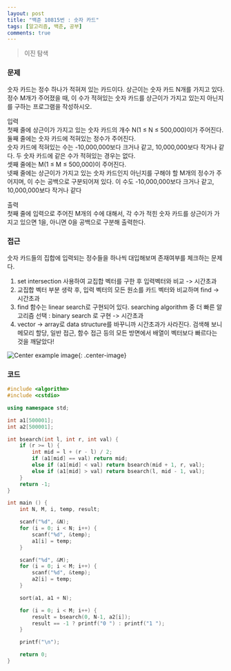 ```yaml
---
layout: post
title: "백준 10815번 : 숫자 카드"
tags: [알고리즘, 백준, 공부]
comments: true
---
```


> 이진 탐색  

### 문제  
숫자 카드는 정수 하나가 적혀져 있는 카드이다. 상근이는 숫자 카드 N개를 가지고 있다. 정수 M개가 주어졌을 때, 이 수가 적혀있는 숫자 카드를 상근이가 가지고 있는지 아닌지를 구하는 프로그램을 작성하시오.  

입력  
첫째 줄에 상근이가 가지고 있는 숫자 카드의 개수 N(1 ≤ N ≤ 500,000)이가 주어진다. 둘째 줄에는 숫자 카드에 적혀있는 정수가 주어진다.  
숫자 카드에 적혀있는 수는 -10,000,000보다 크거나 같고, 10,000,000보다 작거나 같다. 두 숫자 카드에 같은 수가 적혀있는 경우는 없다.  
셋째 줄에는 M(1 ≤ M ≤ 500,000)이 주어진다.  
넷째 줄에는 상근이가 가지고 있는 숫자 카드인지 아닌지를 구해야 할 M개의 정수가 주어지며, 이 수는 공백으로 구분되어져 있다. 이 수도 -10,000,000보다 크거나 같고, 10,000,000보다 작거나 같다  

출력  
첫째 줄에 입력으로 주어진 M개의 수에 대해서, 각 수가 적힌 숫자 카드를 상근이가 가지고 있으면 1을, 아니면 0을 공백으로 구분해 출력한다.  

### 접근  
숫자 카드들의 집합에 입력되는 정수들을 하나씩 대입해보며 존재여부를 체크하는 문제다.  
1. set intersection 사용하여 교집합 벡터를 구한 후 입력벡터와 비교 -> 시간초과  
2. 교집합 벡터 부분 생락 후, 입력 벡터의 모든 원소를 카드 벡터와 비교하며 find -> 시간초과  
3. find 함수는 linear search로 구현되어 있다. searching algorithm 중 더 빠른 알고리즘 선택 : binary search 로 구현 -> 시간초과  
4. vector -> array로 data structure를 바꾸니까 시간초과가 사라진다. 검색해 보니 메모리 할당, 일반 접근, 함수 접근 등의 모든 방면에서 배열이 벡터보다 빠르다는 것을 깨달았다!  

![Center example image](https://user-images.githubusercontent.com/35067611/60704739-41ab9d00-9f40-11e9-8366-2a9056988cb1.png "Center"){: .center-image}  

### 코드  
~~~c++
#include <algorithm>
#include <cstdio>

using namespace std;

int a1[500001];
int a2[500001];

int bsearch(int l, int r, int val) {
    if (r >= l) {
        int mid = l + (r - l) / 2;
        if (a1[mid] == val) return mid;
        else if (a1[mid] < val) return bsearch(mid + 1, r, val);
        else if (a1[mid] > val) return bsearch(l, mid - 1, val);
    }
    return -1;
}

int main () {
    int N, M, i, temp, result;

    scanf("%d", &N);
    for (i = 0; i < N; i++) {
        scanf("%d", &temp);
        a1[i] = temp;
    }

    scanf("%d", &M);
    for (i = 0; i < M; i++) {
        scanf("%d", &temp);
        a2[i] = temp;
    }

    sort(a1, a1 + N);

    for (i = 0; i < M; i++) {
        result = bsearch(0, N-1, a2[i]);
        result == -1 ? printf("0 ") : printf("1 ");
    }

    printf("\n");

    return 0;
}
~~~